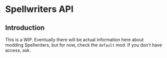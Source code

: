 # Spellwriters API

## Introduction

This is a WIP. Eventually there will be actual information here about modding Spellwriters, but for now, check the `default` mod. If you don't have access, ask.
